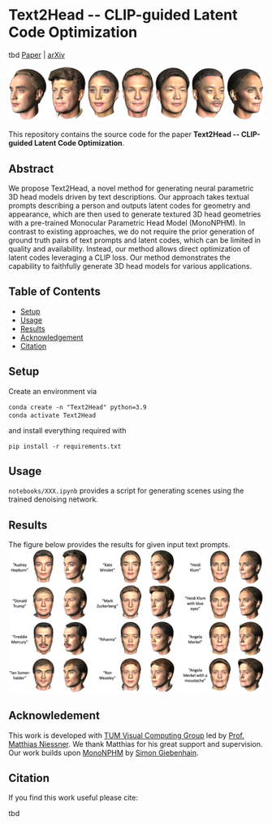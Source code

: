 # Text2Head -- CLIP-guided Latent Code Optimization
tbd
[Paper](tbd) | [arXiv](tbd)

![heads](https://github.com/kasothaphie/Text2Head/blob/mono_nphm_AdamW/extra/heads.png)

This repository contains the source code for the paper **Text2Head -- CLIP-guided Latent Code Optimization**.

## Abstract
We propose Text2Head, a novel method for generating neural parametric 3D head models driven by text descriptions. Our approach takes textual prompts describing a person and outputs latent codes for geometry and appearance, which are then used to generate textured 3D head geometries with a pre-trained Monocular Parametric Head Model (MonoNPHM). In contrast to existing approaches, we do not require the prior generation of ground truth pairs of text prompts and latent codes, which can be limited in quality and availability. Instead, our method allows direct optimization of latent codes leveraging a CLIP loss. Our method demonstrates the capability to faithfully generate 3D head models for various applications.

## Table of Contents
- [Setup](#setup)
- [Usage](#usage)
- [Results](#results)
- [Acknowledgement](#acknowledgement)
- [Citation](#citation)

## Setup
Create an environment via 
```
conda create -n "Text2Head" python=3.9
conda activate Text2Head
```
and install everything required with
```
pip install -r requirements.txt
```

## Usage
`notebooks/XXX.ipynb` provides a script for generating scenes using the trained denoising network.

## Results
The figure below provides the results for given input text prompts.
![results](https://github.com/kasothaphie/Text2Head/blob/mono_nphm_AdamW/extra/qualitative.png)

## Acknowledement
This work is developed with [TUM Visual Computing Group](http://niessnerlab.org) led by [Prof. Matthias Niessner](https://niessnerlab.org/members/matthias_niessner/profile.html). We thank Matthias for his great support and supervision.
Our work builds upon [MonoNPHM](https://arxiv.org/abs/2312.06740) by [Simon Giebenhain](https://simongiebenhain.github.io).

## Citation
If you find this work useful please cite:

tbd
